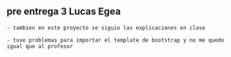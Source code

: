 ## pre entrega 3 Lucas Egea 
    - tambien en este proyecto se siguio las explicaciones en clase

    - tuve problemas para importar el template de bootstrap y no me quedo igual que al profesor

    
